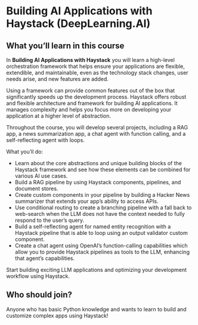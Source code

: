 # Building AI Applications with Haystack (DeepLearning.AI)

## What you’ll learn in this course

In **Building AI Applications with Haystack** you will learn a high-level orchestration framework that helps ensure your applications are flexible, extendible, and maintainable, even as the technology stack changes, user needs arise, and new features are added.

Using a framework can provide common features out of the box that significantly speeds up the development process. Haystack offers robust and flexible architecture and framework for building AI applications. It manages complexity and helps you focus more on developing your application at a higher level of abstraction.

Throughout the course, you will develop several projects, including a RAG app, a news summarization app, a chat agent with function calling, and a self-reflecting agent with loops.

What you’ll do:
* Learn about the core abstractions and unique building blocks of the Haystack framework and see how these elements can be combined for various AI use cases.
* Build a RAG pipeline by using Haystack components, pipelines, and document stores.
* Create custom components in your pipeline by building a Hacker News summarizer that extends your app’s ability to access APIs.
* Use conditional routing to create a branching pipeline with a fall back to web-search when the LLM does not have the context needed to fully respond to the user’s query.
* Build a self-reflecting agent for named entity recognition with a Haystack pipeline that is able to loop using an output validator custom component.
* Create a chat agent using OpenAI’s function-calling capabilities which allow you to provide Haystack pipelines as tools to the LLM, enhancing that agent’s capabilities.

Start building exciting LLM applications and optimizing your development workflow using Haystack.

## Who should join?

Anyone who has basic Python knowledge and wants to learn to build and customize complex apps using Haystack!
